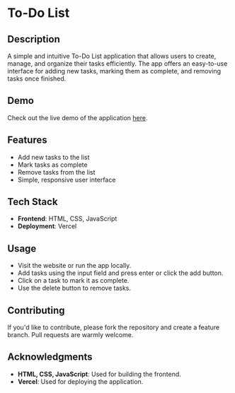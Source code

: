 # To-Do List

## Description
A simple and intuitive To-Do List application that allows users to create, manage, and organize their tasks efficiently. The app offers an easy-to-use interface for adding new tasks, marking them as complete, and removing tasks once finished.

## Demo
Check out the live demo of the application [here](https://to-do-list-gules-chi.vercel.app/).

## Features
- Add new tasks to the list
- Mark tasks as complete
- Remove tasks from the list
- Simple, responsive user interface

## Tech Stack
- **Frontend**: HTML, CSS, JavaScript
- **Deployment**: Vercel

## Usage
- Visit the website or run the app locally.
- Add tasks using the input field and press enter or click the add button.
- Click on a task to mark it as complete.
- Use the delete button to remove tasks.

## Contributing
If you'd like to contribute, please fork the repository and create a feature branch. Pull requests are warmly welcome.

## Acknowledgments
- **HTML, CSS, JavaScript**: Used for building the frontend.
- **Vercel**: Used for deploying the application.
